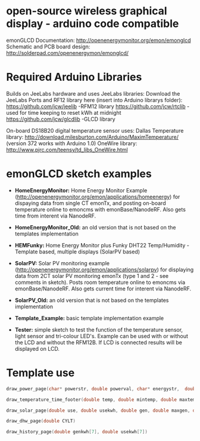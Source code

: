 # open-source wireless graphical display - arduino code compatible

emonGLCD Documentation: http://openenergymonitor.org/emon/emonglcd
Schematic and PCB board design: http://solderpad.com/openenergymon/emonglcd/

# Required Arduino Libraries

Builds on JeeLabs hardware and uses JeeLabs libraries: 
Download the JeeLabs Ports and RF12 library here (insert into Arduino librarys folder):
https://github.com/jcw/jeelib	-RFM12 library 
https://github.com/jcw/rtclib   -used for time keeping to reset kWh at midnight
https://github.com/jcw/glcdlib	-GLCD library 

On-board DS18B20 digital temperature sensor uses:
Dallas Temperature library: http://download.milesburton.com/Arduino/MaximTemperature/ (version 372 works with Arduino 1.0) 
OneWire library: http://www.pjrc.com/teensy/td_libs_OneWire.html

# emonGLCD sketch examples 

* **HomeEnergyMonitor:** Home Energy Monitor Example (http://openenergymonitor.org/emon/applications/homeenergy) for dispaying data from single CT emonTx, and posting on-board temperature online to emoncms with emonBase/NanodeRF. Also gets time from interent via NanodeRF. 

* **HomeEnergyMonitor_Old:** an old version that is not based on the templates implementation

* **HEMFunky:** Home Energy Monitor plus Funky DHT22 Temp/Humidity - Template based, multiple displays (SolarPV based)

* **SolarPV:** Solar PV monitoring example (http://openenergymonitor.org/emon/applications/solarpv) for displaying data from 2CT solar PV monitoring emonTx (type 1 and 2 - see comments in sketch). Posts room temperature online to emoncms via emonBase/NanodeRF. Also gets current time for interent via NanodeRF. 

* **SolarPV_Old:** an old version that is not based on the templates implementation

* **Template_Example:** basic template implementation example

* **Tester:** simple sketch to test the function of the temperature sensor, light sensor and tri-colour LED's. Example can be used with or without the LCD and without the RFM12B. If LCD is connected results will be displayed on LCD. 

# Template use

```c
draw_power_page(char* powerstr, double powerval, char* energystr,  double energyval)

draw_temperature_time_footer(double temp, double mintemp, double maxtemp, double hour, double minute)

draw_solar_page(double use, double usekwh, double gen, double maxgen, double genkwh, double temp, double mintemp, double maxtemp, double hour, double minute, unsigned long last_emontx, unsigned long last_emonbase)

draw_dhw_page(double CYLT)

draw_history_page(double genkwh[7], double usekwh[7])
```
